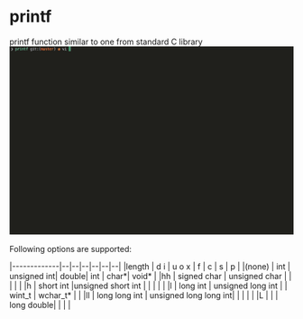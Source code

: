 # printf
printf function similar to one from standard C library
<img src="ft_printf.gif" alt="push-swap-animated" width="600"/>

Following options are supported:


|-------------|--|--|--|--|--|--|
|length	| d i |	u o x | f  |	c |	s |	p |
|(none)	| int	| unsigned int|	double|	int |	char*|	void* |
|hh	| signed char |	unsigned char	|	| | | |
|h	| short int	|unsigned short int	|	| | | |
|l	| long int	| unsigned long int	|	| wint_t	| wchar_t*	| |
|ll |	long long int |	unsigned long long int|	| | | |
|L	| | |		long double| | | |				
